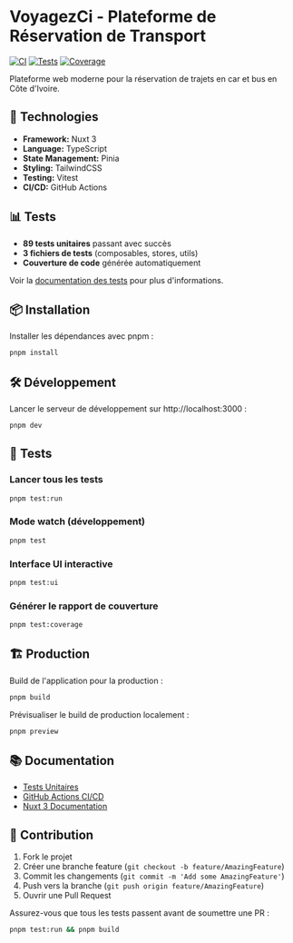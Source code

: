 # VoyagezCi - Plateforme de Réservation de Transport

[![CI](https://github.com/VOTRE_USERNAME/voyagez-front/workflows/CI/badge.svg)](https://github.com/VOTRE_USERNAME/voyagez-front/actions)
[![Tests](https://github.com/VOTRE_USERNAME/voyagez-front/workflows/Tests/badge.svg)](https://github.com/VOTRE_USERNAME/voyagez-front/actions)
[![Coverage](https://img.shields.io/badge/coverage-89%20tests-brightgreen)](./tests)

Plateforme web moderne pour la réservation de trajets en car et bus en Côte d'Ivoire.

## 🚀 Technologies

- **Framework:** Nuxt 3
- **Language:** TypeScript
- **State Management:** Pinia
- **Styling:** TailwindCSS
- **Testing:** Vitest
- **CI/CD:** GitHub Actions

## 📊 Tests

- **89 tests unitaires** passant avec succès
- **3 fichiers de tests** (composables, stores, utils)
- **Couverture de code** générée automatiquement

Voir la [documentation des tests](./tests/README.md) pour plus d'informations.

## 📦 Installation

Installer les dépendances avec pnpm :

```bash
pnpm install
```

## 🛠️ Développement

Lancer le serveur de développement sur http://localhost:3000 :

```bash
pnpm dev
```

## 🧪 Tests

### Lancer tous les tests
```bash
pnpm test:run
```

### Mode watch (développement)
```bash
pnpm test
```

### Interface UI interactive
```bash
pnpm test:ui
```

### Générer le rapport de couverture
```bash
pnpm test:coverage
```

## 🏗️ Production

Build de l'application pour la production :

```bash
pnpm build
```

Prévisualiser le build de production localement :

```bash
pnpm preview
```

## 📚 Documentation

- [Tests Unitaires](./tests/README.md)
- [GitHub Actions CI/CD](./.github/README.md)
- [Nuxt 3 Documentation](https://nuxt.com/docs)

## 🤝 Contribution

1. Fork le projet
2. Créer une branche feature (`git checkout -b feature/AmazingFeature`)
3. Commit les changements (`git commit -m 'Add some AmazingFeature'`)
4. Push vers la branche (`git push origin feature/AmazingFeature`)
5. Ouvrir une Pull Request

Assurez-vous que tous les tests passent avant de soumettre une PR :
```bash
pnpm test:run && pnpm build
```
